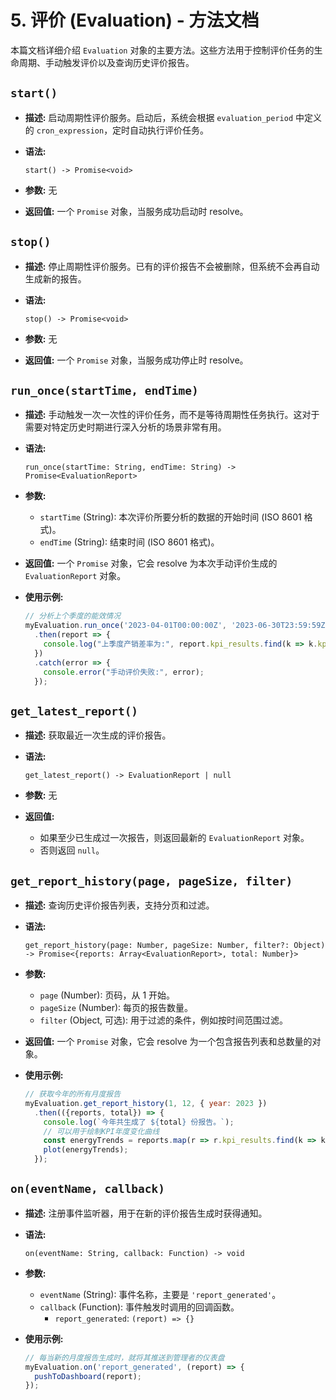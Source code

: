 # 5. 评价 (Evaluation) - 方法文档

本篇文档详细介绍 `Evaluation` 对象的主要方法。这些方法用于控制评价任务的生命周期、手动触发评价以及查询历史评价报告。

## `start()`

*   **描述:**
    启动周期性评价服务。启动后，系统会根据 `evaluation_period` 中定义的 `cron_expression`，定时自动执行评价任务。

*   **语法:**
    ```
    start() -> Promise<void>
    ```

*   **参数:**
    无

*   **返回值:**
    一个 `Promise` 对象，当服务成功启动时 resolve。

## `stop()`

*   **描述:**
    停止周期性评价服务。已有的评价报告不会被删除，但系统不会再自动生成新的报告。

*   **语法:**
    ```
    stop() -> Promise<void>
    ```

*   **参数:**
    无

*   **返回值:**
    一个 `Promise` 对象，当服务成功停止时 resolve。

## `run_once(startTime, endTime)`

*   **描述:**
    手动触发一次一次性的评价任务，而不是等待周期性任务执行。这对于需要对特定历史时期进行深入分析的场景非常有用。

*   **语法:**
    ```
    run_once(startTime: String, endTime: String) -> Promise<EvaluationReport>
    ```

*   **参数:**
    *   `startTime` (String): 本次评价所要分析的数据的开始时间 (ISO 8601 格式)。
    *   `endTime` (String): 结束时间 (ISO 8601 格式)。

*   **返回值:**
    一个 `Promise` 对象，它会 resolve 为本次手动评价生成的 `EvaluationReport` 对象。

*   **使用示例:**
    ```javascript
    // 分析上个季度的能效情况
    myEvaluation.run_once('2023-04-01T00:00:00Z', '2023-06-30T23:59:59Z')
      .then(report => {
        console.log("上季度产销差率为:", report.kpi_results.find(k => k.kpi_id === 'kpi_unaccounted_water_rate').value);
      })
      .catch(error => {
        console.error("手动评价失败:", error);
      });
    ```

## `get_latest_report()`

*   **描述:**
    获取最近一次生成的评价报告。

*   **语法:**
    ```
    get_latest_report() -> EvaluationReport | null
    ```

*   **参数:**
    无

*   **返回值:**
    *   如果至少已生成过一次报告，则返回最新的 `EvaluationReport` 对象。
    *   否则返回 `null`。

## `get_report_history(page, pageSize, filter)`

*   **描述:**
    查询历史评价报告列表，支持分页和过滤。

*   **语法:**
    ```
    get_report_history(page: Number, pageSize: Number, filter?: Object) -> Promise<{reports: Array<EvaluationReport>, total: Number}>
    ```

*   **参数:**
    *   `page` (Number): 页码，从 1 开始。
    *   `pageSize` (Number): 每页的报告数量。
    *   `filter` (Object, 可选): 用于过滤的条件，例如按时间范围过滤。

*   **返回值:**
    一个 `Promise` 对象，它会 resolve 为一个包含报告列表和总数量的对象。

*   **使用示例:**
    ```javascript
    // 获取今年的所有月度报告
    myEvaluation.get_report_history(1, 12, { year: 2023 })
      .then(({reports, total}) => {
        console.log(`今年共生成了 ${total} 份报告。`);
        // 可以用于绘制KPI年度变化曲线
        const energyTrends = reports.map(r => r.kpi_results.find(k => k.kpi_id === 'kpi_pump_energy_consumption').value);
        plot(energyTrends);
      });
    ```

## `on(eventName, callback)`

*   **描述:**
    注册事件监听器，用于在新的评价报告生成时获得通知。

*   **语法:**
    ```
    on(eventName: String, callback: Function) -> void
    ```

*   **参数:**
    *   `eventName` (String): 事件名称，主要是 `'report_generated'`。
    *   `callback` (Function): 事件触发时调用的回调函数。
        *   `report_generated`: `(report) => {}`

*   **使用示例:**
    ```javascript
    // 每当新的月度报告生成时，就将其推送到管理者的仪表盘
    myEvaluation.on('report_generated', (report) => {
      pushToDashboard(report);
    });
    ```
